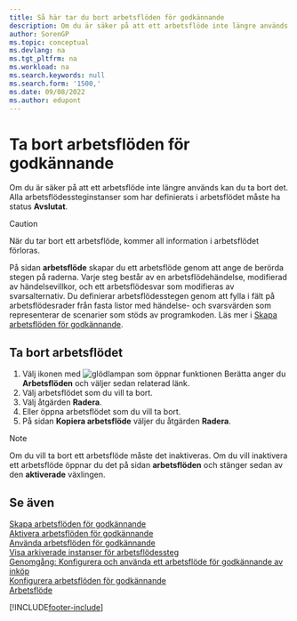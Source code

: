 ```yaml
---
title: Så här tar du bort arbetsflöden för godkännande
description: Om du är säker på att ett arbetsflöde inte längre används kan du ta bort det. Alla arbetsflödessteginstanser som har definierats i arbetsflödet måste ha status **Avslutat**.
author: SorenGP
ms.topic: conceptual
ms.devlang: na
ms.tgt_pltfrm: na
ms.workload: na
ms.search.keywords: null
ms.search.form: '1500,'
ms.date: 09/08/2022
ms.author: edupont
---
```

# <a name="delete-approval-workflows"></a>Ta bort arbetsflöden för godkännande

Om du är säker på att ett arbetsflöde inte längre används kan du ta bort det. Alla arbetsflödessteginstanser som har definierats i arbetsflödet måste ha status **Avslutat**.

> [!CAUTION]
> När du tar bort ett arbetsflöde, kommer all information i arbetsflödet förloras.

På sidan **arbetsflöde** skapar du ett arbetsflöde genom att ange de berörda stegen på raderna. Varje steg består av en arbetsflödehändelse, modifierad av händelsevillkor, och ett arbetsflödesvar som modifieras av svarsalternativ. Du definierar arbetsflödesstegen genom att fylla i fält på arbetsflödesrader från fasta listor med händelse- och svarsvärden som representerar de scenarier som stöds av programkoden. Läs mer i [Skapa arbetsflöden för godkännande](across-how-to-create-workflows.md).

## <a name="delete-a-workflow"></a>Ta bort arbetsflödet

1. Välj ikonen med ![glödlampan som öppnar funktionen Berätta](media/ui-search/search_small.png "Berätta vad du vill göra") anger du **Arbetsflöden** och väljer sedan relaterad länk.
2. Välj arbetsflödet som du vill ta bort.
3. Välj åtgärden **Radera**.
4. Eller öppna arbetsflödet som du vill ta bort.
5. På sidan **Kopiera arbetsflöde** väljer du åtgärden **Radera**.

> [!NOTE]
> Om du vill ta bort ett arbetsflöde måste det inaktiveras. Om du vill inaktivera ett arbetsflöde öppnar du det på sidan **arbetsflöden** och stänger sedan av den **aktiverade** växlingen.

## <a name="see-also"></a>Se även

[Skapa arbetsflöden för godkännande](across-how-to-create-workflows.md)  
[Aktivera arbetsflöden för godkännande](across-how-to-enable-workflows.md)  
[Använda arbetsflöden för godkännande](across-use-workflows.md)  
[Visa arkiverade instanser för arbetsflödessteg](across-how-to-view-archived-workflow-step-instances.md)  
[Genomgång: Konfigurera och använda ett arbetsflöde för godkännande av inköp](walkthrough-setting-up-and-using-a-purchase-approval-workflow.md)  
[Konfigurera arbetsflöden för godkännande](across-set-up-workflows.md)  
[Arbetsflöde](across-workflow.md)  

[!INCLUDE[footer-include](includes/footer-banner.md)]
